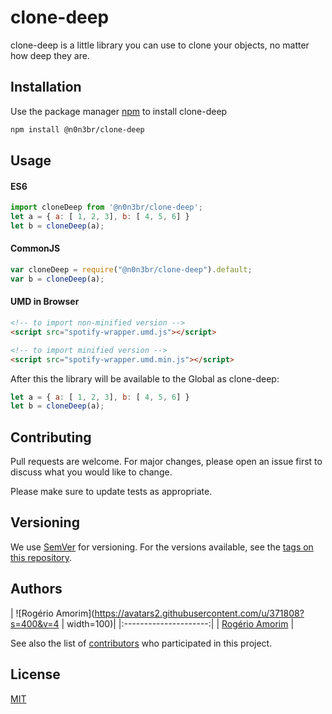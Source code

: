 # clone-deep

clone-deep is a little library you can use to clone your objects, no matter how deep they are.

## Installation

Use the package manager [npm](https://www.npmjs.com/) to install clone-deep

```bash
npm install @n0n3br/clone-deep
```

## Usage

####  ES6

```javascript
import cloneDeep from '@n0n3br/clone-deep';
let a = { a: [ 1, 2, 3], b: [ 4, 5, 6] }
let b = cloneDeep(a);
```

#### CommonJS

```javascript
var cloneDeep = require("@n0n3br/clone-deep").default;
var b = cloneDeep(a);
```

#### UMD in Browser
```html
<!-- to import non-minified version -->
<script src="spotify-wrapper.umd.js"></script>

<!-- to import minified version -->
<script src="spotify-wrapper.umd.min.js"></script>
```
After this the library will be available to the Global as clone-deep:
```javascript
let a = { a: [ 1, 2, 3], b: [ 4, 5, 6] }
let b = cloneDeep(a);
```

## Contributing
Pull requests are welcome. For major changes, please open an issue first to discuss what you would like to change.

Please make sure to update tests as appropriate.

## Versioning
We use [SemVer](http://semver.org/) for versioning. For the versions available, see the [tags on this repository](https://github.com/your/project/tags).

## Authors

| ![Rogério Amorim](https://avatars2.githubusercontent.com/u/371808?s=400&v=4 | width=100)|
|:---------------------:|
|  [Rogério Amorim](https://github.com/n0n3br)   |

See also the list of [contributors](https://github.com/n0n3br/clone-deep/graphs/contributors) who participated in this project.

## License
[MIT](https://choosealicense.com/licenses/mit/)